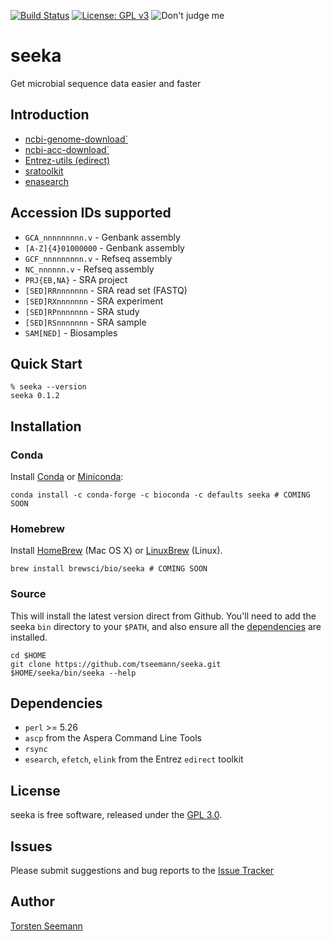 [![Build Status](https://travis-ci.org/tseemann/seeka.svg?branch=master)](https://travis-ci.org/tseemann/seeka)
[![License: GPL v3](https://img.shields.io/badge/License-GPL%20v3-blue.svg)](https://www.gnu.org/licenses/gpl-3.0)
![Don't judge me](https://img.shields.io/badge/Language-Perl_5-steelblue.svg)

# seeka

Get microbial sequence data easier and faster

## Introduction

* [ncbi-genome-download`]()
* [ncbi-acc-download`]()
* [Entrez-utils (edirect)]()
* [sratoolkit]()
* [enasearch](http://bebatut.fr/enasearch/)

## Accession IDs supported

* `GCA_nnnnnnnnn.v` - Genbank assembly
* `[A-Z]{4}01000000` - Genbank assembly
* `GCF_nnnnnnnnn.v` - Refseq assembly
* `NC_nnnnnn.v` - Refseq assembly
* `PRJ{EB,NA}` - SRA project
* `[SED]RRnnnnnnn` - SRA read set (FASTQ)
* `[SED]RXnnnnnnn` - SRA experiment
* `[SED]RPnnnnnnn` - SRA study
* `[SED]RSnnnnnnn` - SRA sample
* `SAM[NED]` - Biosamples

## Quick Start

```
% seeka --version
seeka 0.1.2
```

## Installation

### Conda
Install [Conda](https://conda.io/docs/) or [Miniconda](https://conda.io/miniconda.html):
```
conda install -c conda-forge -c bioconda -c defaults seeka # COMING SOON
```

### Homebrew
Install [HomeBrew](http://brew.sh/) (Mac OS X) or [LinuxBrew](http://linuxbrew.sh/) (Linux).
```
brew install brewsci/bio/seeka # COMING SOON
```

### Source
This will install the latest version direct from Github.
You'll need to add the seeka `bin` directory to your `$PATH`,
and also ensure all the [dependencies](#Dependencies) are installed.
```
cd $HOME
git clone https://github.com/tseemann/seeka.git
$HOME/seeka/bin/seeka --help
```

## Dependencies

* `perl` >= 5.26
* `ascp` from the Aspera Command Line Tools
* `rsync`
* `esearch`, `efetch`, `elink` from the Entrez `edirect` toolkit

## License

seeka is free software, released under the
[GPL 3.0](https://raw.githubusercontent.com/tseemann/seeka/master/LICENSE).

## Issues

Please submit suggestions and bug reports to the
[Issue Tracker](https://github.com/tseemann/seeka/issues)

## Author

[Torsten Seemann](https://twitter.com/torstenseemann)
